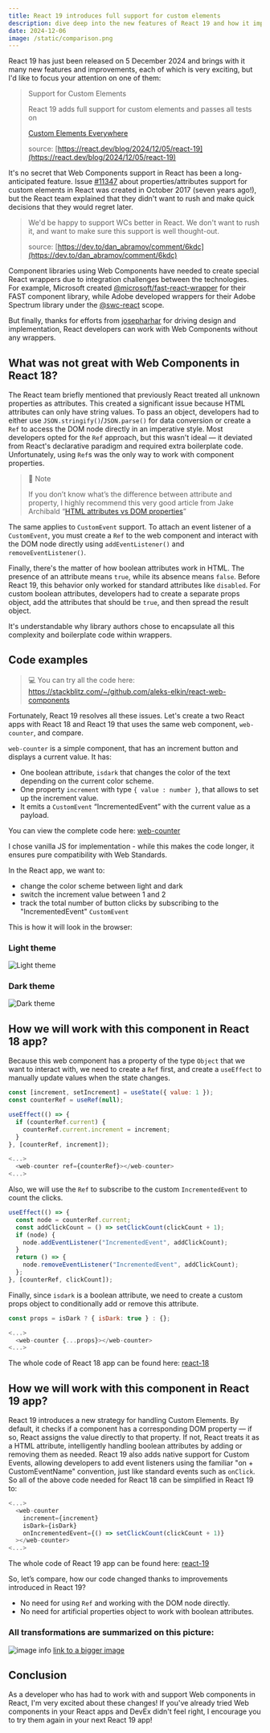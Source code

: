 ```yaml
---
title: React 19 introduces full support for custom elements
description: dive deep into the new features of React 19 and how it improves the integration with Web Components.
date: 2024-12-06
image: /static/comparison.png
---
```


React 19 has just been released on 5 December 2024 and brings with it many new features and improvements, each of which is very exciting, but I'd like to focus your attention on one of them:

> Support for Custom Elements
>
> React 19 adds full support for custom elements and passes all tests on
>
> [Custom Elements Everywhere](https://custom-elements-everywhere.com/)
>
> source: [https://react.dev/blog/2024/12/05/react-19](https://react.dev/blog/2024/12/05/react-19)

It's no secret that Web Components support in React has been a long-anticipated feature. Issue [#11347](https://github.com/facebook/react/issues/11347) about properties/attributes support for custom elements in React was created in October 2017 (seven years ago!), but the React team explained that they didn't want to rush and make quick decisions that they would regret later.

> We'd be happy to support WCs better in React. We don't want to rush it, and want to make sure this support is well thought-out.
>
> source: [https://dev.to/dan_abramov/comment/6kdc](https://dev.to/dan_abramov/comment/6kdc)

Component libraries using Web Components have needed to create special React wrappers due to integration challenges between the technologies. For example, Microsoft created [@microsoft/fast-react-wrapper](https://www.npmjs.com/package/@microsoft/fast-react-wrapper) for their FAST component library, while Adobe developed wrappers for their Adobe Spectrum library under the [@swc-react](https://opensource.adobe.com/spectrum-web-components/using-swc-react/) scope.

But finally, thanks for efforts from [josepharhar](https://github.com/josepharhar) for driving design and implementation, React developers can work with Web Components without any wrappers.

## What was not great with Web Components in React 18?

The React team briefly mentioned that previously React treated all unknown properties as attributes. This created a significant issue because HTML attributes can only have string values. To pass an object, developers had to either use `JSON.stringify()`/`JSON.parse()` for data conversion or create a `Ref` to access the DOM node directly in an imperative style. Most developers opted for the `Ref` approach, but this wasn't ideal — it deviated from React's declarative paradigm and required extra boilerplate code. Unfortunately, using `Ref`s was the only way to work with component properties.

> 📜 Note
>
> If you don’t know what’s the difference between attribute and property, I highly recommend this very good article from Jake Archibald “[HTML attributes vs DOM properties](https://jakearchibald.com/2024/attributes-vs-properties/)”

The same applies to `CustomEvent` support. To attach an event listener of a `CustomEvent`, you must create a `Ref` to the web component and interact with the DOM node directly using `addEventListener()` and `removeEventListener()`.

Finally, there's the matter of how boolean attributes work in HTML. The presence of an attribute means `true`, while its absence means `false`. Before React 19, this behavior only worked for standard attributes like `disabled`. For custom boolean attributes, developers had to create a separate props object, add the attributes that should be `true`, and then spread the result object.

It's understandable why library authors chose to encapsulate all this complexity and boilerplate code within wrappers.

## Code examples

> 💻
> You can try all the code here: https://stackblitz.com/~/github.com/aleks-elkin/react-web-components

Fortunately, React 19 resolves all these issues. Let's create a two React apps with React 18 and React 19 that uses the same web component, `web-counter`, and compare.

`web-counter` is a simple component, that has an increment button and displays a current value. It has:

- One boolean attribute, `isdark` that changes the color of the text depending on the current color scheme.
- One property `increment` with type `{ value : number }`, that allows to set up the increment value.
- It emits a `CustomEvent` “IncrementedEvent” with the current value as a payload.

You can view the complete code here: [web-counter](https://github.com/aleks-elkin/react-web-components/blob/main/packages/web-components/web-counter.js)

I chose vanilla JS for implementation - while this makes the code longer, it ensures pure compatibility with Web Standards.

In the React app, we want to:

- change the color scheme between light and dark
- switch the increment value between 1 and 2
- track the total number of button clicks by subscribing to the "IncrementedEvent" `CustomEvent`

This is how it will look in the browser:

### Light theme

![Light theme](../assets/light.png)

### Dark theme

![Dark theme](../assets/dark.png)

## How we will work with this component in React 18 app?

Because this web component has a property of the type `Object` that we want to interact with, we need to create a `Ref` first, and create a `useEffect` to manually update values when the state changes.

```javascript
const [increment, setIncrement] = useState({ value: 1 });
const counterRef = useRef(null);

useEffect(() => {
  if (counterRef.current) {
    counterRef.current.increment = increment;
  }
}, [counterRef, increment]);

<...>
  <web-counter ref={counterRef}></web-counter>
<...>
```

Also, we will use the `Ref` to subscribe to the custom `IncrementedEvent` to count the clicks.

```javascript
useEffect(() => {
  const node = counterRef.current;
  const addClickCount = () => setClickCount(clickCount + 1);
  if (node) {
    node.addEventListener("IncrementedEvent", addClickCount);
  }
  return () => {
    node.removeEventListener("IncrementedEvent", addClickCount);
  };
}, [counterRef, clickCount]);
```

Finally, since `isdark` is a boolean attribute, we need to create a custom props object to conditionally add or remove this attribute.

```javascript
const props = isDark ? { isDark: true } : {};

<...>
  <web-counter {...props}></web-counter>
<...>
```

The whole code of React 18 app can be found here: [react-18](https://github.com/aleks-elkin/react-web-components/tree/main/packages/react-18)

## How we will work with this component in React 19 app?

React 19 introduces a new strategy for handling Custom Elements. By default, it checks if a component has a corresponding DOM property — if so, React assigns the value directly to that property. If not, React treats it as a HTML attribute, intelligently handling boolean attributes by adding or removing them as needed. React 19 also adds native support for Custom Events, allowing developers to add event listeners using the familiar "on + CustomEventName" convention, just like standard events such as `onClick`. So all of the above code needed for React 18 can be simplified in React 19 to:

```javascript
<...>
  <web-counter
    increment={increment}
    isDark={isDark}
    onIncrementedEvent={() => setClickCount(clickCount + 1)}
  ></web-counter>
<...>
```

The whole code of React 19 app can be found here: [react-19](https://github.com/aleks-elkin/react-web-components/tree/main/packages/react-19)

So, let’s compare, how our code changed thanks to improvements introduced in React 19?

- No need for using `Ref` and working with the DOM node directly.
- No need for artificial properties object to work with boolean attributes.

### All transformations are summarized on this picture:

![image info](/static/comparison.png)
[link to a bigger image](/static/comparison.png)

## Conclusion

As a developer who has had to work with and support Web components in React, I'm very excited about these changes! If you've already tried Web components in your React apps and DevEx didn't feel right, I encourage you to try them again in your next React 19 app!
